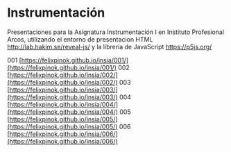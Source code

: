 # Instrumentación
Presentaciones para la Asignatura Instrumentación I en Instituto Profesional Arcos, utilizando el entorno de presentacion HTML http://lab.hakim.se/reveal-js/ y la libreria de JavaScript https://p5js.org/

001 [https://felixpinok.github.io/insia/001/](https://felixpinok.github.io/insia/001/)
002 [https://felixpinok.github.io/insia/002/](https://felixpinok.github.io/insia/002/)
003 [https://felixpinok.github.io/insia/003/](https://felixpinok.github.io/insia/003/)
004 [https://felixpinok.github.io/insia/004/](https://felixpinok.github.io/insia/004/)
005 [https://felixpinok.github.io/insia/005/](https://felixpinok.github.io/insia/005/)
006 [https://felixpinok.github.io/insia/006/](https://felixpinok.github.io/insia/006/)
